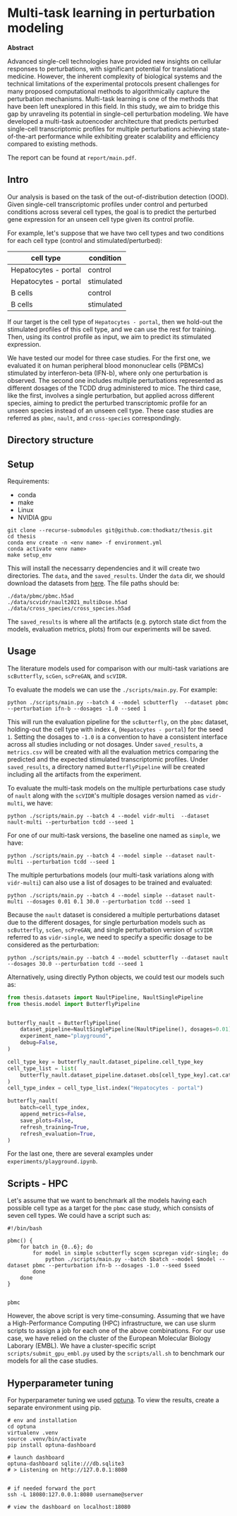 # Multi-task learning in perturbation modeling

**Abstract**

Advanced single-cell technologies have provided new insights on cellular responses to perturbations, with significant potential for translational medicine. However, the inherent complexity of biological systems and the technical limitations of the experimental protocols present challenges for many proposed computational methods to algorithmically capture the perturbation mechanisms. Multi-task learning is one of the methods that have been left unexplored in this field. In this study, we aim to bridge this gap by unraveling its potential in single-cell perturbation modeling. We have developed a multi-task autoencoder architecture that predicts perturbed single-cell transcriptomic profiles for multiple perturbations achieving state-of-the-art performance while exhibiting greater scalability and efficiency compared to existing methods.

The report can be found at `report/main.pdf`.

## Intro

Our analysis is based on the task of the out-of-distribution detection (OOD). Given single-cell transcriptomic profiles under control and perturbed conditions across several cell types, the goal is to predict the perturbed gene expression for an unseen cell type given its control profile. 

For example, let's suppose that we have two cell types and two conditions for each cell type (control and stimulated/perturbed):


|cell type   | condition   |
|---|---|
|Hepatocytes - portal   |control   |
|Hepatocytes - portal   |stimulated   |
|B cells   |control   |
|B cells   |stimulated   |

If our target is the cell type of `Hepatocytes - portal`, then we hold-out the stimulated profiles of this cell type, and we can use the rest for training. Then, using its control profile as input, we aim to predict its stimulated expression.

We have tested our model for three case studies. For the first one, we evaluated it on human peripheral blood mononuclear cells (PBMCs) stimulated by interferon-beta (IFN-b), where only one perturbation is observed. The second one includes multiple perturbations represented as different dosages of the TCDD drug administered to mice. The third case, like the first, involves a single perturbation, but applied across different species, aiming to predict the perturbed transcriptomic profile for an unseen species instead of an unseen cell type. These case studies are referred as `pbmc`, `nault`, and `cross-species` correspondingly.

## Directory structure



## Setup

Requirements:
- conda
- make
- Linux
- NVIDIA gpu

```
git clone --recurse-submodules git@github.com:thodkatz/thesis.git
cd thesis
conda env create -n <env name> -f environment.yml
conda activate <env name>
make setup_env
```

This will install the necessarry dependencies and it will create two directories. The `data`, and the `saved_results`.
Under the `data` dir, we should download the datasets from [here](https://drive.google.com/drive/folders/1zcTdTAmcDprXYFJ8EGLado6AP0-H9fX-?usp=sharing). The file paths should be:
```
./data/pbmc/pbmc.h5ad
./data/scvidr/nault2021_multiDose.h5ad
./data/cross_species/cross_species.h5ad
```

The `saved_results` is where all the artifacts (e.g. pytorch state dict from the models, evaluation metrics, plots) from our experiments will be saved.

## Usage

The literature models used for comparison with our multi-task variations are `scButterfly`, `scGen`, `scPreGAN`, and `scVIDR`.

To evaluate the models we can use the `./scripts/main.py`. For example:

```shell
python ./scripts/main.py --batch 4 --model scbutterfly  --dataset pbmc --perturbation ifn-b --dosages -1.0 --seed 1
```

This will run the evaluation pipeline for the `scButterfly`, on the `pbmc` dataset, holding-out the cell type with index `4`, (`Hepatocytes - portal`) for the seed `1`. Setting the dosages to `-1.0` is a convention to have a consistent interface across all studies including or not dosages. Under `saved_results`, a `metrics.csv` will be created with all the evaluation metrics comparing the predicted and the expected stimulated transcriptomic profiles.
Under `saved_results`, a directory named `ButterflyPipeline` will be created including all the artifacts from the experiment.

To evaluate the multi-task models on the multiple perturbations case study of `nault` along with the `scVIDR`'s multiple dosages version named as `vidr-multi`, we have:

```shell
python ./scripts/main.py --batch 4 --model vidr-multi  --dataset nault-multi --perturbation tcdd --seed 1
```

For one of our multi-task versions, the baseline one named as `simple`, we have:

```shell
python ./scripts/main.py --batch 4 --model simple --dataset nault-multi --perturbation tcdd --seed 1
```

The multiple perturbations models (our multi-task variations along with `vidr-multi`) can also use a list of dosages to be trained and evaluated:

```shell
python ./scripts/main.py --batch 4 --model simple --dataset nault-multi --dosages 0.01 0.1 30.0 --perturbation tcdd --seed 1
```

Because the `nault` dataset is considered a multiple perturbations dataset due to the different dosages, for single perturbation models such as  `scButterfly`, `scGen`, `scPreGAN`, and single perturbation version of `scVIDR` referred to as `vidr-single`, we need to specify a specific dosage to be considered as the perturbation:

```shell
python ./scripts/main.py --batch 4 --model scbutterfly --dataset nault --dosages 30.0 --perturbation tcdd --seed 1
```

Alternatively, using directly Python objects, we could test our models such as:

```python
from thesis.datasets import NaultPipeline, NaultSinglePipeline
from thesis.model import ButterflyPipeline


butterfly_nault = ButterflyPipeline(
    dataset_pipeline=NaultSinglePipeline(NaultPipeline(), dosages=0.01),
    experiment_name="playground",
    debug=False,
)

cell_type_key = butterfly_nault.dataset_pipeline.cell_type_key
cell_type_list = list(
    butterfly_nault.dataset_pipeline.dataset.obs[cell_type_key].cat.categories
)
cell_type_index = cell_type_list.index("Hepatocytes - portal")

butterfly_nault(
    batch=cell_type_index,
    append_metrics=False,
    save_plots=False,
    refresh_training=True,
    refresh_evaluation=True,
)
```

For the last one, there are several examples under `experiments/playground.ipynb`.



## Scripts - HPC

Let's assume that we want to benchmark all the models having each possible cell type as a target for the `pbmc` case study, which consists of seven cell types. We could have a script such as:

```
#!/bin/bash

pbmc() {
    for batch in {0..6}; do
        for model in simple scbutterfly scgen scpregan vidr-single; do
            python ./scripts/main.py --batch $batch --model $model --dataset pbmc --perturbation ifn-b --dosages -1.0 --seed $seed
        done
    done
}


pbmc

```

However, the above script is very time-consuming. Assuming that we have a High-Performance Computing (HPC) infrastructure, we can use slurm scripts to assign a job for each one of the above combinations. For our use case, we have relied on the cluster of the European Molecular Biology Laborary (EMBL). We have a cluster-specific script `scripts/submit_gpu_embl.py` used by the `scripts/all.sh` to benchmark our models for all the case studies.

## Hyperparameter tuning

For hyperparameter tuning we used [optuna](https://github.com/optuna/optuna). To view the results, create a separate environment using pip.

```
# env and installation
cd optuna
virtualenv .venv
source .venv/bin/activate
pip install optuna-dashboard

# launch dashboard
optuna-dashboard sqlite:///db.sqlite3
# > Listening on http://127.0.0.1:8080


# if needed forward the port
ssh -L 18080:127.0.0.1:8080 username@server

# view the dashboard on localhost:18080

```